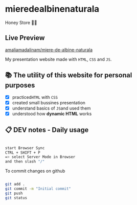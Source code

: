 # mieredealbinenaturala

Honey Store 🍯🐝

## Live Preview

[amaliamadalinam/miere-de-albine-naturala](https://amaliamadalinam.github.io/miere-de-albine-naturala/)

My presentation website made with `HTML`, `CSS` and `JS`.

## 📚 The utility of this website for personal purposes

- [x] practiced`HTML` with `CSS`
- [x] created small bussines presentation
- [x] understand basics of `JS`and used them
- [x] understood how **dynamic HTML** works

## 📋 DEV notes - Daily usage

```sh

start Browser Sync
CTRL + SHIFT + P
=> select Server Mode in Browser
and then slash "/"

```

To commit changes on github

```sh

git add .
git commit -m "Initial commit"
git push
git status

```
